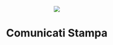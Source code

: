 <p align="center"> <img src="https://github.com/ItaliaDigitale/comunicati-stampa/blob/master/immagini/Logo%20GitHub.png"> </p>
<h1><p align="center"> Comunicati Stampa </p></h1>
